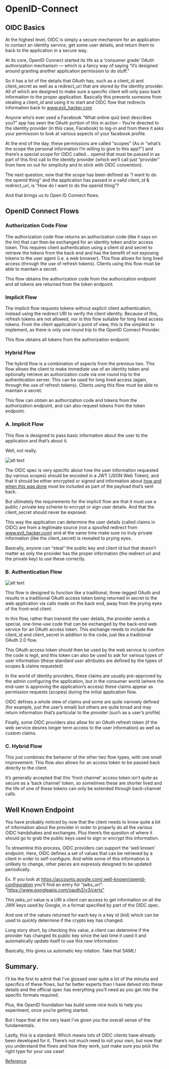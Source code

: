 # OpenID-Connect

## OIDC Basics

At the highest level, OIDC is simply a secure mechanism for an application to contact an identity service, get some user details, and return them to back to the application in a secure way.

At its core, OpenID Connect started its life as a ‘consumer grade’ OAuth authorization mechanism — which is a fancy way of saying “it’s designed around granting another application permission to do stuff.”

So it has a lot of the details that OAuth has, such as a client_id and client_secret as well as a redirect_uri that are stored by the identity provider. All of which are designed to make sure a specific client will only pass back information to the proper application. Basically this prevents someone from stealing a client_id and using it to start and OIDC flow that redirects information back to www.evil_hacker.com

Anyone who’s ever used a Facebook “What online quiz best describes you?” app has seen the OAuth portion of this in action - You’re directed to the identity provider (in this case, Facebook) to log-in and from there it asks your permission to look at various aspects of your facebook profile.

At the end of the day, these permissions are called “scopes” (As in “what’s the scope the personal information I’m willing to give to this app?”) and there’s a special scope for OIDC called… openid that must be passed in as part of this first call to the identity provider (which we’ll call just “provider” from here on out for simplicity and to stick with OIDC convention).

The next question, now that the scope has been defined as “I want to do the openid thing” and the application has passed in a valid client_id & redirect_uri, is “How do I want to do the openid thing”?

And that brings us to Open ID Connect flows.

## OpenID Connect Flows

### Authorization Code Flow
The authorization code flow returns an authorization code (like it says on the tin) that can then be exchanged for an identity token and/or access token. This requires client authentication using a client id and secret to retrieve the tokens from the back end and has the benefit of not exposing tokens to the user agent (i.e. a web browser). This flow allows for long lived access (through the use of refresh tokens). Clients using this flow must be able to maintain a secret.

This flow obtains the authorization code from the authorization endpoint and all tokens are returned from the token endpoint.

### Implicit Flow
The implicit flow requests tokens without explicit client authentication, instead using the redirect URI to verify the client identity. Because of this, refresh tokens are not allowed, nor is this flow suitable for long lived access tokens. From the client application's point of view, this is the simplest to implement, as there is only one round trip to the OpenID Connect Provider.

This flow obtains all tokens from the authorization endpoint.

### Hybrid Flow
The hybrid flow is a combination of aspects from the previous two. This flow allows the client to make immediate use of an identity token and optionally retrieve an authorization code via one round trip to the authentication server. This can be used for long lived access (again, through the use of refresh tokens). Clients using this flow must be able to maintain a secret.

This flow can obtain an authorization code and tokens from the authorization endpoint, and can also request tokens from the token endpoint.

### A. Implicit Flow

This flow is designed to pass basic information about the user to the application and that’s about it.

Well, not really.

![alt text](./assets/implicit_flow.png)

The OIDC spec is very specific about how the user information requested (by various scopes) should be encoded in a JWT (JSON Web Token), and that it should be either encrypted or signed and information about [how and when this was done](https://tools.ietf.org/html/rfc7517) must be included as part of the payload that’s sent back.

But ultimately the requirements for the implicit flow are that it must use a public / private key scheme to encrypt or sign user details. And that the client_secret should never be exposed.

This way the application can determine the user details (called claims in OIDC) are from a legitimate source (not a spoofed redirect from www.evil_hacker.com) and at the same time make sure no truly private information (like the client_secret) is revealed to prying eyes.

Basically, anyone can “steal” the public key and client id but that doesn’t matter as only the provider has the proper information (the redirect uri and the private key) to use these correctly.

### B. Authentication Flow

![alt text](./assets/authentication_flow.png)

This flow is designed to function like a traditional, three-legged OAuth and results in a traditional OAuth access token being returned in secret to the web application via calls made on the back end, away from the prying eyes of the front-end client.

In this flow, rather than transmit the user details, the provider sends a special, one-time-use code that can be exchanged by the back-end web service for an OAuth access token. This exchange needs to include the client_id and client_secret in addition to the code, just like a traditional OAuth 2.0 flow.

This OAuth access token should then be used by the web service to confirm the code is legit, and this token can also be used to ask for various types of user information (these standard user attributes are defined by the types of scopes & claims requested)

In the world of identity providers, these claims are usually pre-approved by the admin configuring the application, but in the consumer world (where the end-user is approving the application’s access) these claims appear as permission requests (scopes) during the initial application flow.

OIDC defines a whole slew of claims and some are quite narrowly defined (for example, just the user’s email) but others are quite broad and may return information that’s particular to the provider (such as a user’s profile)

Finally, some OIDC providers also allow for an OAuth refresh token (if the web service desires longer term access to the user information) as well as custom claims.

### C. Hybrid Flow

This just combines the behavior of the other two flow types, with one small improvement: This flow also allows for an access token to be passed back directly to the client.

It’s generally accepted that this ‘front channel’ access token isn’t quite as secure as a ‘back channel’ token, so sometimes these are shorter lived and the life of one of these tokens can only be extended through back-channel calls.

## Well Known Endpoint

You have probably noticed by now that the client needs to know quite a bit of information about the provider in order to properly do all the various OIDC handshakes and exchanges. Plus there’s the question of where it should go to grab the public keys used to sign or encrypt this information.

To streamline this process, OIDC providers can support the ‘well known’ endpoint. Here, OIDC defines a set of values that can be retrieved by a client in order to self-configure. And while some of this information is unlikely to change, other pieces are expressly designed to be updated periodically.

Ex. If you look at https://accounts.google.com/.well-known/openid-configuration you’ll find an entry for “jwks_uri”: “https://www.googleapis.com/oauth2/v3/certs”

This jwks_uri value is a URI a client can access to get information on all the JWK keys used by Google, in a format specified by part of the OIDC spec.

And one of the values returned for each key is a key id (kid) which can be used to quickly determine if the crypto key has changed.

Long story short, by checking this value, a client can determine if the provider has changed its public key since the last time it used it and automatically update itself to use this new information.

Basically, this gives us automatic key rotation. Take that SAML!

## Summary.

I’ll be the first to admit that I’ve glossed over quite a lot of the minutia and specifics of these flows, but far better experts than I have delved into these details and the official spec has everything you’ll need as you get into the specific formats required.

Plus, the OpenID foundation has build some nice tools to help you experiment, once you’re getting started.

But I hope that at the very least I’ve given you the overall sense of the fundamentals.

Lastly, this is a standard. Which means lots of OIDC clients have already been developed for it. There’s not much need to roll your own, but now that you understand the flows and how they work, just make sure you pick the right type for your use case!


[Reference](https://www.onelogin.com/blog/openid-connect-explained-in-plain-english)